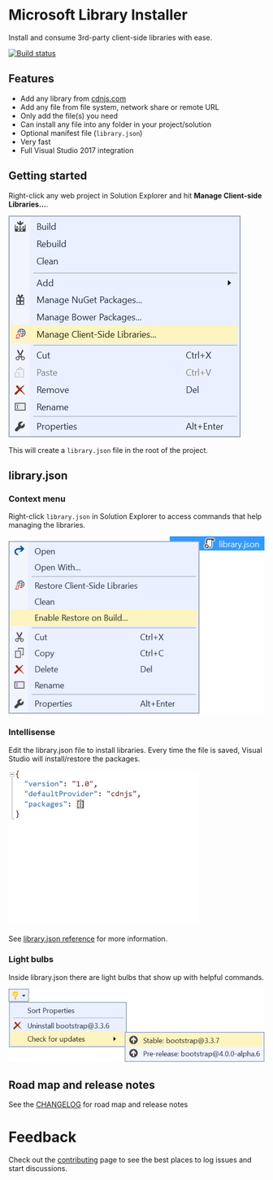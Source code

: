 # Microsoft Library Installer

Install and consume 3rd-party client-side libraries with ease.

[![Build status](https://ci.appveyor.com/api/projects/status/vc2ixijbk1ak780e?svg=true)](https://ci.appveyor.com/project/madskristensen/libraryinstaller)

## Features

- Add any library from [cdnjs.com](https://cdnjs.com/)
- Add any file from file system, network share or remote URL
- Only add the file(s) you need
- Can install any file into any folder in your project/solution
- Optional manifest file (`library.json`)
- Very fast
- Full Visual Studio 2017 integration

## Getting started
Right-click any web project in Solution Explorer and hit **Manage Client-side Libraries...**.

![Context menu](art/context-menu-project.png)

This will create a `library.json` file in the root of the project.

## library.json

### Context menu
Right-click `library.json` in Solution Explorer to access commands that help managing the libraries.

![context menu library.json](art/context-menu-config.png)

### Intellisense
Edit the library.json file to install libraries. Every time the file is saved, Visual Studio will install/restore the packages.

![library.json](art/library.json%20typing.gif)

See [library.json reference](https://github.com/aspnet/LibraryInstaller/wiki/library.json-reference) for more information.

### Light bulbs
Inside library.json there are light bulbs that show up with helpful commands.

![Light bulbs](art/light-bulbs.png)

## Road map and release notes
See the [CHANGELOG](CHANGELOG.md) for road map and release notes

# Feedback

Check out the [contributing](.github/CONTRIBUTING.md) page to see the best places to log issues and start discussions.
